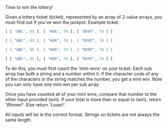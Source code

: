 Time to win the lottery!

Given a lottery ticket (ticket), represented by an array of 2-value arrays, you must find out if you've won the jackpot.  Example ticket:

```javascript
[ [ 'ABC', 65 ], [ 'HGR', 74 ], [ 'BYHT', 74 ] ]
```
```cpp
{ { "ABC", 65 }, { "HGR", 74 }, { "BYHT", 74 } }
```
```c
{ { "ABC", 65 }, { "HGR", 74 }, { "BYHT", 74 } }
```
```julia
[ [ "ABC", 65 ], [ "HGR", 74 ], [ "BYHT", 74 ] ]
```

To do this, you must first count the 'mini-wins' on your ticket.  Each sub array has both a string and a number within it. If the character code of any of the characters in the string matches the number, you get a mini win. Note you can only have one mini win per sub array.

Once you have counted all of your mini wins, compare that number to the other input provided (win). If your total is more than or equal to (win), return 'Winner!'. Else return 'Loser!'.

All inputs will be in the correct format. Strings on tickets are not always the same length.


